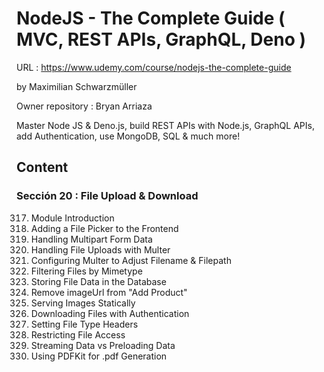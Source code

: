 # NodeJS - The Complete Guide ( MVC, REST APIs, GraphQL, Deno )

URL : https://www.udemy.com/course/nodejs-the-complete-guide

by Maximilian Schwarzmüller

Owner repository : Bryan Arriaza

Master Node JS & Deno.js, build REST APIs with Node.js, GraphQL APIs, add Authentication, use MongoDB, SQL & much more!

## Content

### Sección 20 : File Upload & Download

317. Module Introduction
318. Adding a File Picker to the Frontend
319. Handling Multipart Form Data
320. Handling File Uploads with Multer
321. Configuring Multer to Adjust Filename & Filepath
322. Filtering Files by Mimetype
323. Storing File Data in the Database
324. Remove imageUrl from "Add Product"
325. Serving Images Statically
326. Downloading Files with Authentication
327. Setting File Type Headers
328. Restricting File Access
329. Streaming Data vs Preloading Data
330. Using PDFKit for .pdf Generation
